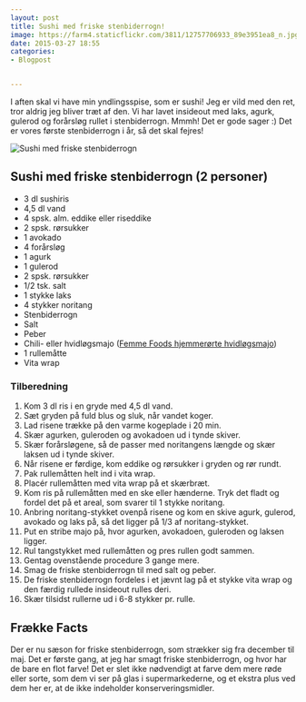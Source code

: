 ```yaml
---
layout: post
title: Sushi med friske stenbiderrogn!
image: https://farm4.staticflickr.com/3811/12757706933_89e3951ea8_n.jpg
date: 2015-03-27 18:55
categories:
- Blogpost


---
```



I aften skal vi have min yndlingsspise, som er sushi! Jeg er vild med den ret, tror aldrig jeg bliver træt af den. Vi har lavet insideout med laks, agurk, gulerod og forårsløg rullet i stenbiderrogn. Mmmh! Det er gode sager :) Det er vores første stenbiderrogn i år, så det skal fejres!

![Sushi med friske stenbiderrogn](https://farm4.staticflickr.com/3811/12757706933_89e3951ea8_z.jpg)

## Sushi med friske stenbiderrogn (2 personer)

- 3 dl sushiris
- 4,5 dl vand
- 4 spsk. alm. eddike eller riseddike
- 2 spsk. rørsukker
- 1 avokado
- 4 forårsløg
- 1 agurk
- 1 gulerod
- 2 spsk. rørsukker
- 1/2 tsk. salt
- 1 stykke laks
- 4 stykker noritang
- Stenbiderrogn
- Salt
- Peber
- Chili- eller hvidløgsmajo ([Femme Foods hjemmerørte hvidløgsmajo](/2013/06/hjemmeroert-hvidloegsmajo-med-ovnbagte-fritter/))
- 1 rullemåtte
- Vita wrap


### Tilberedning

1. Kom 3 dl ris i en gryde med 4,5 dl vand.
2. Sæt gryden på fuld blus og sluk, når vandet koger.
3. Lad risene trække på den varme kogeplade i 20 min.
4. Skær agurken, guleroden og avokadoen ud i tynde skiver.
5. Skær forårsløgene, så de passer med noritangens længde og skær laksen ud i tynde skiver.
6. Når risene er førdige, kom eddike og rørsukker i gryden og rør rundt.
7. Pak rullemåtten helt ind i vita wrap.
8. Placér rullemåtten med vita wrap på et skærbræt.
9. Kom ris på rullemåtten med en ske eller hænderne. Tryk det fladt og fordel det på et areal, som svarer til 1 stykke noritang.
10. Anbring noritang-stykket ovenpå risene og kom en skive agurk, gulerod, avokado og laks på, så det ligger på 1/3 af noritang-stykket.
11. Put en stribe majo på, hvor agurken, avokadoen, guleroden og laksen ligger.
12. Rul tangstykket med rullemåtten og pres rullen godt sammen.
13. Gentag ovenstående procedure 3 gange mere.
14. Smag de friske stenbiderrogn til med salt og peber.
15. De friske stenbiderrogn fordeles i et jævnt lag på et stykke vita wrap og den færdig rullede insideout rulles deri.
16.  Skær tilsidst rullerne ud i 6-8 stykker pr. rulle.



## Frække Facts

Der er nu sæson for friske stenbiderrogn, som strækker sig fra december til maj. Det er første gang, at jeg har smagt friske stenbiderrogn, og hvor har de bare en flot farve! Det er slet ikke nødvendigt at farve dem mere røde eller sorte, som dem vi ser på glas i supermarkederne, og et ekstra plus ved dem her er, at de ikke indeholder konserveringsmidler.









